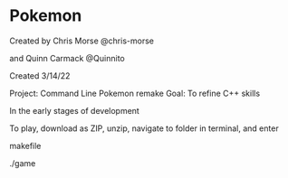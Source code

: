# Pokemon
Created by Chris Morse @chris-morse 

and Quinn Carmack @Quinnito

Created 3/14/22

Project: Command Line Pokemon remake
Goal: To refine C++ skills

In the early stages of development

To play, download as ZIP, unzip, navigate to folder in terminal, and enter

makefile 

./game 
